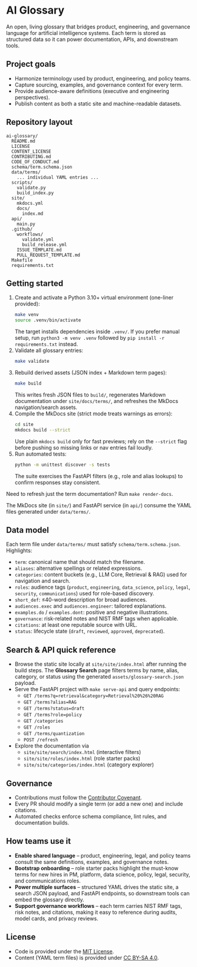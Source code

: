 # AI Glossary

An open, living glossary that bridges product, engineering, and governance language for artificial intelligence systems. Each term is stored as structured data so it can power documentation, APIs, and downstream tools.

## Project goals

- Harmonize terminology used by product, engineering, and policy teams.
- Capture sourcing, examples, and governance context for every term.
- Provide audience-aware definitions (executive and engineering perspectives).
- Publish content as both a static site and machine-readable datasets.

## Repository layout

```
ai-glossary/
  README.md
  LICENSE
  CONTENT_LICENSE
  CONTRIBUTING.md
  CODE_OF_CONDUCT.md
  schema/term.schema.json
  data/terms/
    ... individual YAML entries ...
  scripts/
    validate.py
    build_index.py
  site/
    mkdocs.yml
    docs/
      index.md
  api/
    main.py
  .github/
    workflows/
      validate.yml
      build_release.yml
    ISSUE_TEMPLATE.md
    PULL_REQUEST_TEMPLATE.md
  Makefile
  requirements.txt
```

## Getting started

1. Create and activate a Python 3.10+ virtual environment (one-liner provided):
   ```bash
   make venv
   source .venv/bin/activate
   ```
   The target installs dependencies inside `.venv/`. If you prefer manual setup, run `python3 -m venv .venv` followed by `pip install -r requirements.txt` instead.
3. Validate all glossary entries:
   ```bash
   make validate
   ```
4. Rebuild derived assets (JSON index + Markdown term pages):
   ```bash
   make build
   ```
   This writes fresh JSON files to `build/`, regenerates Markdown documentation under
   `site/docs/terms/`, and refreshes the MkDocs navigation/search assets.
5. Compile the MkDocs site (strict mode treats warnings as errors):
   ```bash
   cd site
   mkdocs build --strict
   ```
   Use plain `mkdocs build` only for fast previews; rely on the `--strict` flag before pushing so missing links or nav entries fail loudly.
6. Run automated tests:
   ```bash
   python -m unittest discover -s tests
   ```
   The suite exercises the FastAPI filters (e.g., role and alias lookups) to confirm responses stay consistent.

Need to refresh just the term documentation? Run `make render-docs`.

The MkDocs site (in `site/`) and FastAPI service (in `api/`) consume the YAML files generated under `data/terms/`.

## Data model

Each term file under `data/terms/` must satisfy `schema/term.schema.json`. Highlights:

- `term`: canonical name that should match the filename.
- `aliases`: alternative spellings or related expressions.
- `categories`: content buckets (e.g., LLM Core, Retrieval & RAG) used for navigation and search.
- `roles`: audience tags (`product`, `engineering`, `data_science`, `policy`, `legal`,
  `security`, `communications`) used for role-based discovery.
- `short_def`: ≤40-word description for broad audiences.
- `audiences.exec` and `audiences.engineer`: tailored explanations.
- `examples.do` / `examples.dont`: positive and negative illustrations.
- `governance`: risk-related notes and NIST RMF tags when applicable.
- `citations`: at least one reputable source with URL.
- `status`: lifecycle state (`draft`, `reviewed`, `approved`, `deprecated`).

## Search & API quick reference

- Browse the static site locally at `site/site/index.html` after running the build steps. The
  **Glossary Search** page filters terms by name, alias, category, or status using the generated
  `assets/glossary-search.json` payload.
- Serve the FastAPI project with `make serve-api` and query endpoints:
  - `GET /terms?q=retrieval&category=Retrieval%20%26%20RAG`
  - `GET /terms?alias=RAG`
  - `GET /terms?status=draft`
  - `GET /terms?role=policy`
  - `GET /categories`
  - `GET /roles`
  - `GET /terms/quantization`
  - `POST /refresh`
- Explore the documentation via
  - `site/site/search/index.html` (interactive filters)
  - `site/site/roles/index.html` (role starter packs)
  - `site/site/categories/index.html` (category explorer)

## Governance

- Contributions must follow the [Contributor Covenant](CODE_OF_CONDUCT.md).
- Every PR should modify a single term (or add a new one) and include citations.
- Automated checks enforce schema compliance, lint rules, and documentation builds.

## How teams use it

- **Enable shared language** – product, engineering, legal, and policy teams consult the same
  definitions, examples, and governance notes.
- **Bootstrap onboarding** – role starter packs highlight the must-know terms for new hires in
  PM, platform, data science, policy, legal, security, and communications roles.
- **Power multiple surfaces** – structured YAML drives the static site, a search JSON payload,
  and FastAPI endpoints, so downstream tools can embed the glossary directly.
- **Support governance workflows** – each term carries NIST RMF tags, risk notes, and citations,
  making it easy to reference during audits, model cards, and privacy reviews.

## License

- Code is provided under the [MIT License](LICENSE).
- Content (YAML term files) is provided under [CC BY-SA 4.0](CONTENT_LICENSE).
